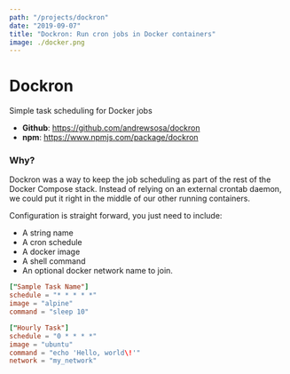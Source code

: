 ```yaml
---
path: "/projects/dockron"
date: "2019-09-07"
title: "Dockron: Run cron jobs in Docker containers"
image: ./docker.png
---
```


# Dockron
Simple task scheduling for Docker jobs
* __Github__: https://github.com/andrewsosa/dockron
* __npm__: https://www.npmjs.com/package/dockron

### Why?

Dockron was a way to keep the job scheduling as part of the rest of the Docker Compose stack. Instead of relying on an external crontab daemon, we could put it right in the middle of our other running containers.


Configuration is straight forward, you just need to include:

* A string name
* A cron schedule
* A docker image
* A shell command
* An optional docker network name to join.

```toml
["Sample Task Name"]
schedule = "* * * * *"
image = "alpine"
command = "sleep 10"

["Hourly Task"]
schedule = "0 * * * *"
image = "ubuntu"
command = "echo 'Hello, world\!'"
network = "my_network"
```
